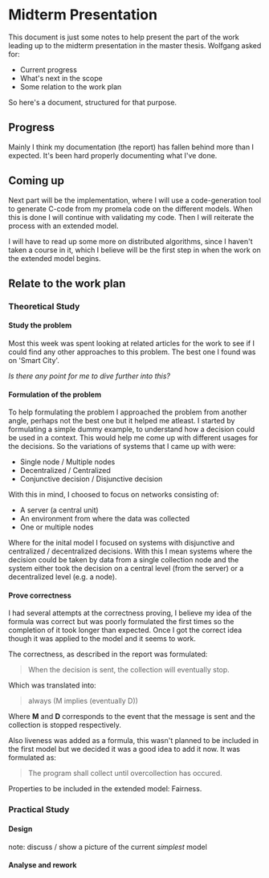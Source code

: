 # Midterm Presentation

This document is just some notes to help present the part of the work leading up to the midterm presentation in the master thesis. Wolfgang asked for:

* Current progress
* What's next in the scope
* Some relation to the work plan
 
So here's a document, structured for that purpose.

## Progress

Mainly I think my documentation (the report) has fallen behind more than I expected. It's been hard properly documenting what I've done. 



## Coming up

Next part will be the implementation, where I will use a code-generation tool to generate C-code from my promela code on the different models. When this is done I will continue with validating my code. Then I will reiterate the process with an extended model. 

I will have to read up some more on distributed algorithms, since I haven't taken a course in it, which I believe will be the first step in when the work on the extended model begins.

## Relate to the work plan

### Theoretical Study

#### Study the problem

Most this week was spent looking at related articles for the work to see if I could find any other approaches to this problem. The best one I found was on 'Smart City'. 

*Is there any point for me to dive further into this?*

#### Formulation of the problem

To help formulating the problem I approached the problem from another angle, perhaps not the best one but it helped me atleast. I started by formulating a simple dummy example, to understand how a decision could be used in a context. This would help me come up with different usages for the decisions. So the variations of systems that I came up with were: 

* Single node / Multiple nodes
* Decentralized / Centralized 
* Conjunctive decision / Disjunctive decision

With this in mind, I choosed to focus on networks consisting of:

* A server (a central unit)
* An environment from where the data was collected
* One or multiple nodes

Where for the inital model I focused on systems with disjunctive and centralized / decentralized decisions. With this I mean systems where the decision could be taken by data from a single collection node and the system either took the decision on a central level (from the server) or a decentralized level (e.g. a node). 

#### Prove correctness

I had several attempts at the correctness proving, I believe my idea of the formula was correct but was poorly formulated the first times so the completion of it took longer than expected. Once I got the correct idea though it was applied to the model and it seems to work.

The correctness, as described in the report was formulated: 

> When the decision is sent, the collection will eventually stop.

Which was translated into: 

> always (M implies (eventually D))

Where **M** and **D** corresponds to the event that the message is sent and the collection is stopped respectively. 

Also liveness was added as a formula, this wasn't planned to be included in the first model but we decided it was a good idea to add it now. It was formulated as:

> The program shall collect until overcollection has occured.



Properties to be included in the extended model: Fairness.

### Practical Study

#### Design

note: discuss / show a picture of the current _simplest_ model

#### Analyse and rework
